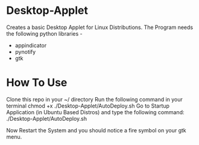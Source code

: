 # Desktop-Applet
Creates a basic Desktop Applet for Linux Distributions.
The Program needs the following python libraries -

* appindicator
* pynotify
* gtk
 
# How To Use

Clone this repo in your ~/ directory
Run the following command in your terminal
chmod +x ./Desktop-Applet/AutoDeploy.sh
Go to Startup Application (in Ubuntu Based Distros) and type the following command:
./Desktop-Applet/AutoDeploy.sh

Now Restart the System and you should notice a fire symbol on your gtk menu.
